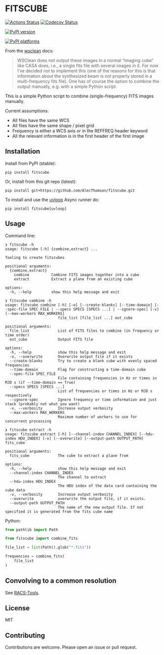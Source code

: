 # FITSCUBE

[![Actions Status][actions-badge]][actions-link]
[![Codecov Status][codecov-badge]][codecov-link]

<!-- [![Documentation Status][rtd-badge]][rtd-link] -->

[![PyPI version][pypi-version]][pypi-link]

<!-- [![Conda-Forge][conda-badge]][conda-link] -->

[![PyPI platforms][pypi-platforms]][pypi-link]

<!-- [![GitHub Discussion][github-discussions-badge]][github-discussions-link] -->

<!-- SPHINX-START -->

<!-- prettier-ignore-start -->
[codecov-link]:             https://codecov.io/gh/AlecThomson/fitscube
[codecov-badge]:            https://codecov.io/gh/AlecThomson/fitscube/graph/badge.svg?token=RNXELOOH1Z
[actions-badge]:            https://github.com/AlecThomson/fitscube/workflows/CI/badge.svg
[actions-link]:             https://github.com/AlecThomson/fitscube/actions
[conda-badge]:              https://img.shields.io/conda/vn/conda-forge/fitscube
[conda-link]:               https://github.com/conda-forge/fitscube-feedstock
[github-discussions-badge]: https://img.shields.io/static/v1?label=Discussions&message=Ask&color=blue&logo=github
[github-discussions-link]:  https://github.com/AlecThomson/fitscube/discussions
[pypi-link]:                https://pypi.org/project/fitscube/
[pypi-platforms]:           https://img.shields.io/pypi/pyversions/fitscube
[pypi-version]:             https://img.shields.io/pypi/v/fitscube
[rtd-badge]:                https://readthedocs.org/projects/fitscube/badge/?version=latest
[rtd-link]:                 https://fitscube.readthedocs.io/en/latest/?badge=latest

<!-- prettier-ignore-end -->

From the [wsclean](https://wsclean.readthedocs.io/) docs:

> WSClean does not output these images in a normal “imaging cube” like CASA
> does, i.e., a single fits file with several images in it. For now I’ve decided
> not to implement this (one of the reasons for this is that information about
> the synthesized beam is not properly stored in a multi-frequency fits file).
> One has of course the option to combine the output manually, e.g. with a
> simple Python script.

This is a simple Python script to combine (single-frequency) FITS images
manually.

Current assumptions:

- All files have the same WCS
- All files have the same shape / pixel grid
- Frequency is either a WCS axis or in the REFFREQ header keyword
- All the relevant information is in the first header of the first image

## Installation

Install from PyPI (stable):

```
pip install fitscube
```

Or, install from this git repo (latest):

```
pip install git+https://github.com/AlecThomson/fitscube.git
```

To install and use the [uvloop](https://github.com/MagicStack/uvloop) Async
runner do:

```
pip install fitscube[uvloop]
```

## Usage

Command line:

```
❯ fitscube -h
usage: fitscube [-h] {combine,extract} ...

Tooling to create fitscubes

positional arguments:
  {combine,extract}
    combine          Combine FITS images together into a cube
    extract          Extract a plane from an existing cube

options:
  -h, --help         show this help message and exit
```

```
❯ fitscube combine -h
usage: fitscube combine [-h] [-o] [--create-blanks] [--time-domain] [--spec-file SPEC_FILE | --specs SPECS [SPECS ...] | --ignore-spec] [-v] [--max-workers MAX_WORKERS]
                        file_list [file_list ...] out_cube

positional arguments:
  file_list             List of FITS files to combine (in frequency or time order)
  out_cube              Output FITS file

options:
  -h, --help            show this help message and exit
  -o, --overwrite       Overwrite output file if it exists
  --create-blanks       Try to create a blank cube with evenly spaced frequencies
  --time-domain         Flag for constructing a time-domain cube
  --spec-file SPEC_FILE
                        File containing frequencies in Hz or times in MJD s (if --time-domain == True)
  --specs SPECS [SPECS ...]
                        List of frequencies or times in Hz or MJD s respectively
  --ignore-spec         Ignore frequency or time information and just stack (probably not what you want)
  -v, --verbosity       Increase output verbosity
  --max-workers MAX_WORKERS
                        Maximum number of workers to use for concurrent processing
```

```
❯ fitscube extract -h
usage: fitscube extract [-h] [--channel-index CHANNEL_INDEX] [--hdu-index HDU_INDEX] [-v] [--overwrite] [--output-path OUTPUT_PATH] fits_cube

positional arguments:
  fits_cube             The cube to extract a plane from

options:
  -h, --help            show this help message and exit
  --channel-index CHANNEL_INDEX
                        The channel to extract
  --hdu-index HDU_INDEX
                        The HDU index of the data card containing the cube data
  -v, --verbosity       Increase output verbosity
  --overwrite           overwrite the output file, if it exists.
  --output-path OUTPUT_PATH
                        The name of the new output file. If not specified it is generated from the fits cube name
```

Python:

```python
from pathlib import Path

from fitscube import combine_fits

file_list = list(Path().glob("*.fits"))

frequencies = combine_fits(
    file_list
)
```

## Convolving to a common resolution

See [RACS-Tools](https://github.com/AlecThomson/RACS-tools).

## License

MIT

## Contributing

Contributions are welcome. Please open an issue or pull request.
